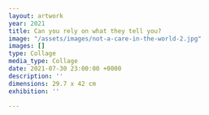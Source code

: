 ```yaml
---
layout: artwork
year: 2021
title: Can you rely on what they tell you?
image: "/assets/images/not-a-care-in-the-world-2.jpg"
images: []
type: Collage
media_type: Collage
date: 2021-07-30 23:00:00 +0000
description: ''
dimensions: 29.7 x 42 cm
exhibition: ''

---
```

